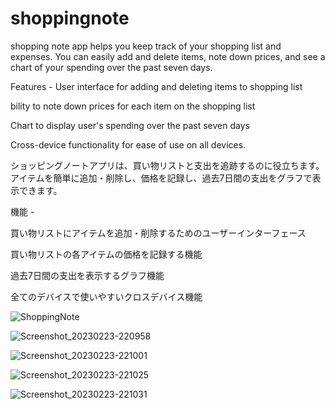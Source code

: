 # shoppingnote

shopping note app helps you keep track of your shopping list and expenses.
You can easily add and delete items, note down prices, and see a chart of your spending over the past seven days.

Features -
User interface for adding and deleting items to shopping list

bility to note down prices for each item on the shopping list

Chart to display user's spending over the past seven days

Cross-device functionality for ease of use on all devices. 








ショッピングノートアプリは、買い物リストと支出を追跡するのに役立ちます。
アイテムを簡単に追加・削除し、価格を記録し、過去7日間の支出をグラフで表示できます。

機能 -


買い物リストにアイテムを追加・削除するためのユーザーインターフェース

買い物リストの各アイテムの価格を記録する機能

過去7日間の支出を表示するグラフ機能

全てのデバイスで使いやすいクロスデバイス機能






![ShoppingNote](https://user-images.githubusercontent.com/45825771/220944217-3d4fef2a-45c1-49b1-a48f-dde518225b25.gif)






![Screenshot_20230223-220958](https://user-images.githubusercontent.com/45825771/221214386-3d02191c-9091-4d6b-ba50-8d111bb5ac09.jpg)  

![Screenshot_20230223-221001](https://user-images.githubusercontent.com/45825771/221215014-495cde90-f07b-4701-9676-adfc03cddd7b.jpg)  

![Screenshot_20230223-221025](https://user-images.githubusercontent.com/45825771/221215040-53e05ce4-a865-484d-ad2f-7b839dd5d511.jpg)   

![Screenshot_20230223-221031](https://user-images.githubusercontent.com/45825771/221215048-1c9208f5-c86e-4d54-8785-66b9c34e2eb4.jpg)

